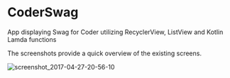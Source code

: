 # CoderSwag
App displaying Swag for Coder utilizing RecyclerView, ListView and Kotlin Lamda functions

The screenshots provide a quick overview of the existing screens. 

![screenshot_2017-04-27-20-56-10](https://cloud.githubusercontent.com/assets/9823247/25501214/393ac534-2b92-11e7-9870-3d6ee0c55a95.png)
